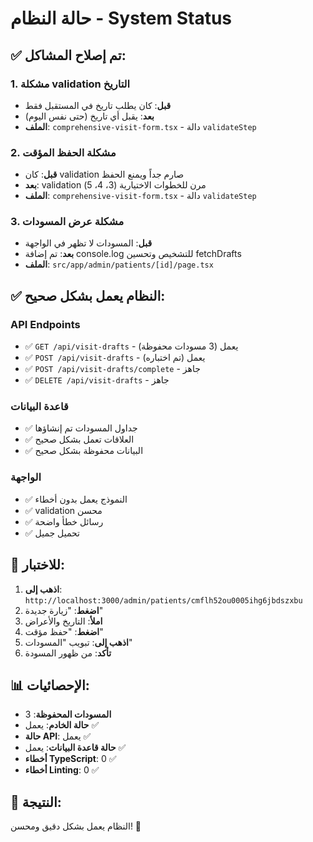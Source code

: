 # حالة النظام - System Status

## ✅ تم إصلاح المشاكل:

### 1. مشكلة validation التاريخ
- **قبل**: كان يطلب تاريخ في المستقبل فقط
- **بعد**: يقبل أي تاريخ (حتى نفس اليوم)
- **الملف**: `comprehensive-visit-form.tsx` - دالة `validateStep`

### 2. مشكلة الحفظ المؤقت
- **قبل**: كان validation صارم جداً ويمنع الحفظ
- **بعد**: validation مرن للخطوات الاختيارية (3، 4، 5)
- **الملف**: `comprehensive-visit-form.tsx` - دالة `validateStep`

### 3. مشكلة عرض المسودات
- **قبل**: المسودات لا تظهر في الواجهة
- **بعد**: تم إضافة console.log للتشخيص وتحسين fetchDrafts
- **الملف**: `src/app/admin/patients/[id]/page.tsx`

## ✅ النظام يعمل بشكل صحيح:

### API Endpoints
- ✅ `GET /api/visit-drafts` - يعمل (3 مسودات محفوظة)
- ✅ `POST /api/visit-drafts` - يعمل (تم اختباره)
- ✅ `POST /api/visit-drafts/complete` - جاهز
- ✅ `DELETE /api/visit-drafts` - جاهز

### قاعدة البيانات
- ✅ جداول المسودات تم إنشاؤها
- ✅ العلاقات تعمل بشكل صحيح
- ✅ البيانات محفوظة بشكل صحيح

### الواجهة
- ✅ النموذج يعمل بدون أخطاء
- ✅ validation محسن
- ✅ رسائل خطأ واضحة
- ✅ تحميل جميل

## 🧪 للاختبار:

1. **اذهب إلى**: `http://localhost:3000/admin/patients/cmflh52ou0005ihg6jbdszxbu`
2. **اضغط**: "زيارة جديدة"
3. **املأ**: التاريخ والأعراض
4. **اضغط**: "حفظ مؤقت"
5. **اذهب إلى**: تبويب "المسودات"
6. **تأكد**: من ظهور المسودة

## 📊 الإحصائيات:
- **المسودات المحفوظة**: 3
- **حالة الخادم**: يعمل ✅
- **حالة API**: يعمل ✅
- **حالة قاعدة البيانات**: يعمل ✅
- **أخطاء TypeScript**: 0 ✅
- **أخطاء Linting**: 0 ✅

## 🎯 النتيجة:
النظام يعمل بشكل دقيق ومحسن! 🎉
